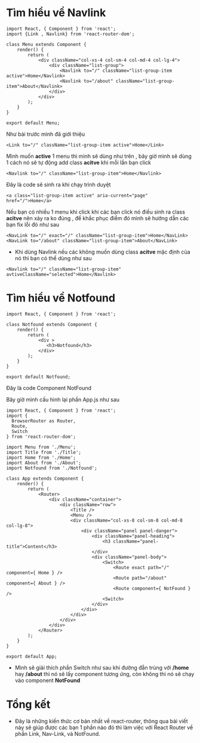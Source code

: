 # Tìm hiểu về Navlink
```
import React, { Component } from 'react';
import {Link , Navlink} from 'react-router-dom';

class Menu extends Component {
    render() {
        return (
        	<div className="col-xs-4 col-sm-4 col-md-4 col-lg-4">
				<div className="list-group">
                    <Navlink to="/" className="list-group-item active">Home</Navlink>
                    <Navlink to="/about" className="list-group-item">About</Navlink>
				</div>
			</div>
        );
    }
}

export default Menu;
```

Như bài trước mình đã giới thiệu 
```
<Link to="/" className="list-group-item active">Home</Link>
```

Mình muốn **active** 1 menu thì mình sẽ dùng như trên , bây giờ  mình sẽ dùng 1 cách nó sẽ tự động add class **acitve** khi mỗi lần bạn click 
```
<Navlink to="/" className="list-group-item">Home</Navlink>
```

Đây là code sẽ sinh ra khi chạy trình duyệt
```
<a class="list-group-item active" aria-current="page" href="/">Home</a>
```

Nếu bạn có nhiều 1 menu khi click khi các bạn click nó điều sinh ra class **acitve** nên xảy ra ko đúng , để khắc phục điểm đó mình sẽ hướng dẫn các bạn fix lỗi đó như sau 
```
<NavLink to="/" exact="/" className="list-group-item">Home</NavLink>
<NavLink to="/about" className="list-group-item">About</NavLink>
```

- Khi dùng Navlink nếu các không muốn dùng class **acitve** mặc định của nó thì bạn có thể dùng như sau 
```
<Navlink to="/" className="list-group-item" avtiveClassName="selected">Home</Navlink>
```

# Tìm hiểu về Notfound 
```
import React, { Component } from 'react';

class Notfound extends Component {
    render() {
        return (
            <div >
               <h3>Notfound</h3>
            </div>
        );
    }
}

export default Notfound;

```

Đây là code Component NotFound

Bây giờ mình cấu hình lại phần App.js như sau
```
import React, { Component } from 'react';
import {
  BrowserRouter as Router,
  Route,
  Switch
} from 'react-router-dom';

import Menu from './Menu';
import Title from './Title';
import Home from './Home';
import About from './About';
import Notfound from './Notfound';

class App extends Component {
    render() {
        return (
            <Router>
                <div className="container">
                    <div className="row">
                        <Title />
                        <Menu />
                        <div className="col-xs-8 col-sm-8 col-md-8 col-lg-8">
                            <div className="panel panel-danger">
                                <div className="panel-heading">
                                    <h3 className="panel-title">Content</h3>
                                </div>
                                <div className="panel-body">
                                    <Switch>
                                        <Route exact path="/" component={ Home } />
                                        <Route path="/about" component={ About } />
                                        <Route component={ NotFound } />
                                    <Switch>
                                </div>
                            </div>
                        </div>
                    </div>
                </div>
            </Router>
        );
    }
}

export default App;
```

- Mình sẽ giải thích phần Switch như sau khi đường đẫn trùng với **/home** hay **/about** thì nó sẽ lấy component tương ứng, còn không thì nó sẽ chạy vào component **NotFound**

# Tổng kết
- Đây là những kiến thức cơ bản nhất về react-router, thông qua bài viết này sẽ giúp được các bạn 1 phần nào đó thì làm việc với React Router về phần Link, Nav-Link, và NotFound.